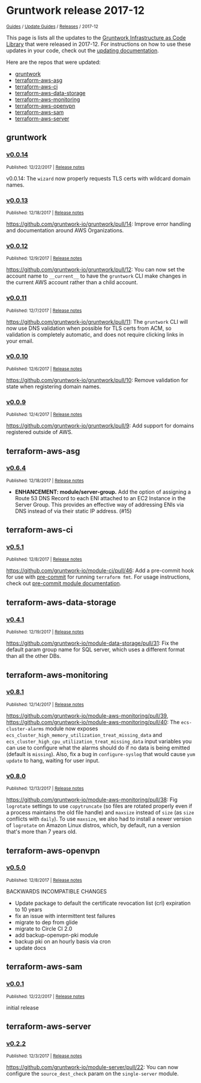 
# Gruntwork release 2017-12

<p style={{marginTop: "-25px"}}><small><a href="/guides">Guides</a> / <a href="/guides/stay-up-to-date">Update Guides</a> / <a href="/guides/stay-up-to-date/releases">Releases</a> / 2017-12</small></p>

This page is lists all the updates to the [Gruntwork Infrastructure as Code 
Library](https://gruntwork.io/infrastructure-as-code-library/) that were released in 2017-12. For instructions 
on how to use these updates in your code, check out the [updating 
documentation](/guides/working-with-code/using-modules#updating).

Here are the repos that were updated:

- [gruntwork](#gruntwork)
- [terraform-aws-asg](#terraform-aws-asg)
- [terraform-aws-ci](#terraform-aws-ci)
- [terraform-aws-data-storage](#terraform-aws-data-storage)
- [terraform-aws-monitoring](#terraform-aws-monitoring)
- [terraform-aws-openvpn](#terraform-aws-openvpn)
- [terraform-aws-sam](#terraform-aws-sam)
- [terraform-aws-server](#terraform-aws-server)


## gruntwork


### [v0.0.14](https://github.com/gruntwork-io/gruntwork/releases/tag/v0.0.14)

<p style={{marginTop: "-20px", marginBottom: "10px"}}>
  <small>Published: 12/22/2017 | <a href="https://github.com/gruntwork-io/gruntwork/releases/tag/v0.0.14">Release notes</a></small>
</p>

v0.0.14: The `wizard` now properly requests TLS certs with wildcard domain names.


### [v0.0.13](https://github.com/gruntwork-io/gruntwork/releases/tag/v0.0.13)

<p style={{marginTop: "-20px", marginBottom: "10px"}}>
  <small>Published: 12/18/2017 | <a href="https://github.com/gruntwork-io/gruntwork/releases/tag/v0.0.13">Release notes</a></small>
</p>

https://github.com/gruntwork-io/gruntwork/pull/14: Improve error handling and documentation around AWS Organizations.


### [v0.0.12](https://github.com/gruntwork-io/gruntwork/releases/tag/v0.0.12)

<p style={{marginTop: "-20px", marginBottom: "10px"}}>
  <small>Published: 12/9/2017 | <a href="https://github.com/gruntwork-io/gruntwork/releases/tag/v0.0.12">Release notes</a></small>
</p>

https://github.com/gruntwork-io/gruntwork/pull/12: You can now set the account name to `__current__` to have the `gruntwork` CLI make changes in the current AWS account rather than a child account.


### [v0.0.11](https://github.com/gruntwork-io/gruntwork/releases/tag/v0.0.11)

<p style={{marginTop: "-20px", marginBottom: "10px"}}>
  <small>Published: 12/7/2017 | <a href="https://github.com/gruntwork-io/gruntwork/releases/tag/v0.0.11">Release notes</a></small>
</p>

https://github.com/gruntwork-io/gruntwork/pull/11: The `gruntwork` CLI will now use DNS validation when possible for TLS certs from ACM, so validation is completely automatic, and does not require clicking links in your email.


### [v0.0.10](https://github.com/gruntwork-io/gruntwork/releases/tag/v0.0.10)

<p style={{marginTop: "-20px", marginBottom: "10px"}}>
  <small>Published: 12/6/2017 | <a href="https://github.com/gruntwork-io/gruntwork/releases/tag/v0.0.10">Release notes</a></small>
</p>

https://github.com/gruntwork-io/gruntwork/pull/10: Remove validation for state when registering domain names.


### [v0.0.9](https://github.com/gruntwork-io/gruntwork/releases/tag/v0.0.9)

<p style={{marginTop: "-20px", marginBottom: "10px"}}>
  <small>Published: 12/4/2017 | <a href="https://github.com/gruntwork-io/gruntwork/releases/tag/v0.0.9">Release notes</a></small>
</p>

https://github.com/gruntwork-io/gruntwork/pull/9: Add support for domains registered outside of AWS.



## terraform-aws-asg


### [v0.6.4](https://github.com/gruntwork-io/terraform-aws-asg/releases/tag/v0.6.4)

<p style={{marginTop: "-20px", marginBottom: "10px"}}>
  <small>Published: 12/18/2017 | <a href="https://github.com/gruntwork-io/terraform-aws-asg/releases/tag/v0.6.4">Release notes</a></small>
</p>

- **ENHANCEMENT: module/server-group.** Add the option of assigning a Route 53 DNS Record to each ENI attached to an EC2 Instance in the Server Group. This provides an effective way of addressing ENIs via DNS instead of via their static IP address. (#15)



## terraform-aws-ci


### [v0.5.1](https://github.com/gruntwork-io/terraform-aws-ci/releases/tag/v0.5.1)

<p style={{marginTop: "-20px", marginBottom: "10px"}}>
  <small>Published: 12/8/2017 | <a href="https://github.com/gruntwork-io/terraform-aws-ci/releases/tag/v0.5.1">Release notes</a></small>
</p>

https://github.com/gruntwork-io/module-ci/pull/46: Add a pre-commit hook for use with [pre-commit](http://pre-commit.com/) for running `terraform fmt`. For usage instructions, check out [pre-commit module documentation](https://github.com/gruntwork-io/module-ci/tree/master/modules/precommit-hooks).



## terraform-aws-data-storage


### [v0.4.1](https://github.com/gruntwork-io/terraform-aws-data-storage/releases/tag/v0.4.1)

<p style={{marginTop: "-20px", marginBottom: "10px"}}>
  <small>Published: 12/19/2017 | <a href="https://github.com/gruntwork-io/terraform-aws-data-storage/releases/tag/v0.4.1">Release notes</a></small>
</p>

https://github.com/gruntwork-io/module-data-storage/pull/31: Fix the default param group name for SQL server, which uses a different format than all the other DBs.



## terraform-aws-monitoring


### [v0.8.1](https://github.com/gruntwork-io/terraform-aws-monitoring/releases/tag/v0.8.1)

<p style={{marginTop: "-20px", marginBottom: "10px"}}>
  <small>Published: 12/14/2017 | <a href="https://github.com/gruntwork-io/terraform-aws-monitoring/releases/tag/v0.8.1">Release notes</a></small>
</p>

https://github.com/gruntwork-io/module-aws-monitoring/pull/39, https://github.com/gruntwork-io/module-aws-monitoring/pull/40: The `ecs-cluster-alarms` module now exposes `ecs_cluster_high_memory_utilization_treat_missing_data` and `ecs_cluster_high_cpu_utilization_treat_missing_data` input variables you can use to configure what the alarms should do if no data is being emitted (default is `missing`). Also, fix a bug in `configure-syslog` that would cause `yum update` to hang, waiting for user input.


### [v0.8.0](https://github.com/gruntwork-io/terraform-aws-monitoring/releases/tag/v0.8.0)

<p style={{marginTop: "-20px", marginBottom: "10px"}}>
  <small>Published: 12/13/2017 | <a href="https://github.com/gruntwork-io/terraform-aws-monitoring/releases/tag/v0.8.0">Release notes</a></small>
</p>

https://github.com/gruntwork-io/module-aws-monitoring/pull/38: Fig `logrotate` settings to use `copytruncate` (so files are rotated properly even if a process maintains the old file handle) and `maxsize` instead of `size` (as `size` conflicts with `daily`). To use `maxsize`, we also had to install a newer version of `logrotate` on Amazon Linux distros, which, by default, run a version that's more than 7 years old. 



## terraform-aws-openvpn


### [v0.5.0](https://github.com/gruntwork-io/terraform-aws-openvpn/releases/tag/v0.5.0)

<p style={{marginTop: "-20px", marginBottom: "10px"}}>
  <small>Published: 12/8/2017 | <a href="https://github.com/gruntwork-io/terraform-aws-openvpn/releases/tag/v0.5.0">Release notes</a></small>
</p>

BACKWARDS INCOMPATIBLE CHANGES

* Update package to default the certificate revocation list (crl) expiration to 10 years
* fix an issue with intermittent test failures
* migrate to dep from glide
* migrate to Circle CI 2.0
* add backup-openvpn-pki module
* backup pki on an hourly basis via cron
* update docs




## terraform-aws-sam


### [v0.0.1](https://github.com/gruntwork-io/terraform-aws-sam/releases/tag/v0.0.1)

<p style={{marginTop: "-20px", marginBottom: "10px"}}>
  <small>Published: 12/22/2017 | <a href="https://github.com/gruntwork-io/terraform-aws-sam/releases/tag/v0.0.1">Release notes</a></small>
</p>

initial release



## terraform-aws-server


### [v0.2.2](https://github.com/gruntwork-io/terraform-aws-server/releases/tag/v0.2.2)

<p style={{marginTop: "-20px", marginBottom: "10px"}}>
  <small>Published: 12/3/2017 | <a href="https://github.com/gruntwork-io/terraform-aws-server/releases/tag/v0.2.2">Release notes</a></small>
</p>

https://github.com/gruntwork-io/module-server/pull/22: You can now configure the `source_dest_check` param on the `single-server` module.




<!-- ##DOCS-SOURCER-START
{
  "sourcePlugin": "releases",
  "hash": "f42613934f961773ca38e299af812936"
}
##DOCS-SOURCER-END -->

